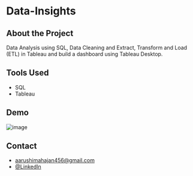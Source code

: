 # Data-Insights

## About the Project
Data Analysis using SQL, Data Cleaning and Extract, Transform and Load (ETL) in Tableau and build a dashboard using Tableau Desktop.

## Tools Used
- SQL
- Tableau

## Demo
![image](https://user-images.githubusercontent.com/109623379/189838588-41013e50-1b51-41e4-ad78-9f37079246f0.png)

## Contact
- aarushimahajan456@gmail.com
- [@LinkedIn](www.linkedin.com/in/aarushi-mahajan-b261721b2)



